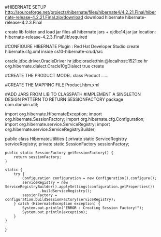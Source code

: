 #HIBERNATE SETUP
http://sourceforge.net/projects/hibernate/files/hibernate4/4.2.21.Final/hibernate-release-4.2.21.Final.zip/download
download hibernate
hibernate-release-4.2.3.Final

create lib folder and load jar files
all hibernate jars + ojdbc14.jar
jar location: hibernate-release-4.2.3.Final\lib\required

#CONFIGURE HIBERNATE
Plugin : Red Hat Developer Studio 
create hibernate.cfg.xml inside cs10-hibernate-crud/src
<?xml version="1.0" encoding="UTF-8"?>
<!DOCTYPE hibernate-configuration PUBLIC
		"-//Hibernate/Hibernate Configuration DTD 3.0//EN"
		"http://www.hibernate.org/dtd/hibernate-configuration-3.0.dtd">
<hibernate-configuration>
    <session-factory>
 <property name="hibernate.connection.driver_class">oracle.jdbc.driver.OracleDriver</property>
  <property name="hibernate.connection.password">hr</property>
  <property name="hibernate.connection.url">jdbc:oracle:thin:@localhost:1521:xe</property>
  <property name="hibernate.connection.username">hr</property>
  <property name="hibernate.dialect">org.hibernate.dialect.Oracle10gDialect</property>
  <property name="hibernate.show_sql">true</property>
  <property name="hibernate.hbm2ddl.auto">create</property>
  <mapping resource="com/domain/model/Product.hbm.xml"/>
    </session-factory>
</hibernate-configuration>

#CREATE THE PRODUCT MODEL
class Product ......

#CREATE THE MAPPING FILE
Product.hbm.xml
<?xml version="1.0"?>
<!DOCTYPE hibernate-mapping PUBLIC "-//Hibernate/Hibernate Mapping DTD 3.0//EN"
"http://hibernate.sourceforge.net/hibernate-mapping-3.0.dtd">
<!-- Generated Mar 4, 2019 12:33:19 PM by Hibernate Tools 3.5.0.Final -->
<hibernate-mapping>
    <class name="com.domain.model.Product" table="PRODUCTS">
        <id name="productId" type="java.lang.String">
            <column name="PRODUCT_ID" />
            <generator class="assigned" />
        </id>
        <property name="productName" type="java.lang.String">
            <column name="PRODUCT_NAME" />
        </property>
    </class>
</hibernate-mapping>

#ADD JARS FROM LIB TO CLASSPATH
#IMPLEMENT A SINGLETON DESIGN PATTERN TO RETURN SESSIONFACTORY
package com.domain.util;

import org.hibernate.HibernateException;
import org.hibernate.SessionFactory;
import org.hibernate.cfg.Configuration;
import org.hibernate.service.ServiceRegistry;
import org.hibernate.service.ServiceRegistryBuilder;

public class HibernateUtilities {
	private static ServiceRegistry serviceRegistry;
	private static SessionFactory sessionFactory;

	public static SessionFactory getSessionFactory() {
		return sessionFactory;
	}

	static {
		try {
			Configuration configuration = new Configuration().configure();
			serviceRegistry = new ServiceRegistryBuilder().applySettings(configuration.getProperties())
					.buildServiceRegistry();
			sessionFactory = configuration.buildSessionFactory(serviceRegistry);
		} catch (HibernateException exception) {
			System.out.println("ERROR : Creating Session Factory!");
			System.out.println(exception);
		}
	}
}

